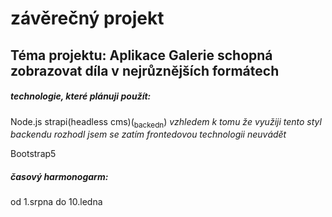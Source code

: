 # závěrečný projekt
## Téma projektu: Aplikace Galerie schopná zobrazovat díla v nejrůznějších formátech

##### technologie, které plánuji použít:
Node.js
strapi(headless cms)(<sub>backedn</sub>) *vzhledem k tomu že využiji tento styl backendu rozhodl jsem se zatím frontedovou technologii neuvádět*

Bootstrap5

##### časový harmonogarm:
od 1.srpna do 10.ledna
